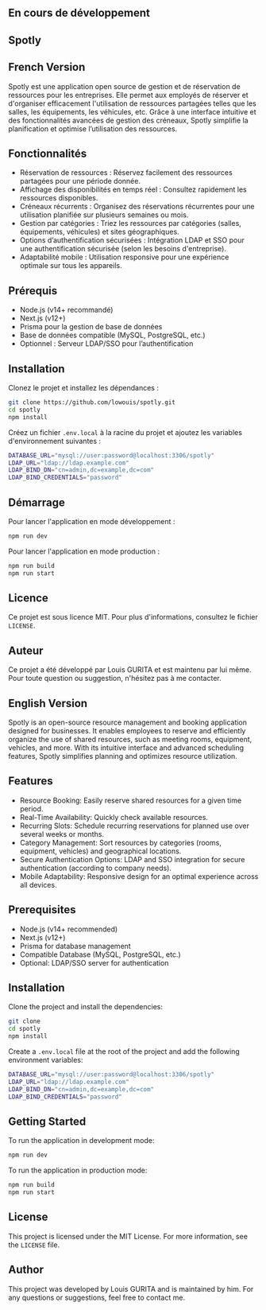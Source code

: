 ## En cours de développement

## Spotly

## French Version

Spotly est une application open source de gestion et de réservation de ressources 
pour les entreprises. Elle permet aux employés de réserver et d'organiser efficacement 
l'utilisation de ressources partagées telles que les salles, les équipements, les véhicules,
etc. Grâce à une interface intuitive et des fonctionnalités avancées de gestion des créneaux,
Spotly simplifie la planification et optimise l’utilisation des ressources.

## Fonctionnalités

+ Réservation de ressources : Réservez facilement des ressources partagées pour une période donnée.
+ Affichage des disponibilités en temps réel  : Consultez rapidement les ressources disponibles.
+ Créneaux récurrents  : Organisez des réservations récurrentes pour une utilisation planifiée sur plusieurs semaines ou mois.
+ Gestion par catégories  : Triez les ressources par catégories (salles, équipements, véhicules) et sites géographiques.
+ Options d’authentification sécurisées  : Intégration LDAP et SSO pour une authentification sécurisée (selon les besoins d'entreprise).
+ Adaptabilité mobile : Utilisation responsive pour une expérience optimale sur tous les appareils.

## Prérequis

+ Node.js (v14+ recommandé)
+ Next.js (v12+)
+ Prisma pour la gestion de base de données
+ Base de données compatible (MySQL, PostgreSQL, etc.)
+ Optionnel : Serveur LDAP/SSO pour l’authentification

## Installation

Clonez le projet et installez les dépendances :

```bash
git clone https://github.com/lowouis/spotly.git
cd spotly
npm install
```

Créez un fichier `.env.local` à la racine du projet et ajoutez les variables d'environnement suivantes :

```bash
DATABASE_URL="mysql://user:password@localhost:3306/spotly"
LDAP_URL="ldap://ldap.example.com"
LDAP_BIND_DN="cn=admin,dc=example,dc=com"
LDAP_BIND_CREDENTIALS="password"
```


## Démarrage

Pour lancer l'application en mode développement :

```bash
npm run dev
```

Pour lancer l'application en mode production :

```bash
npm run build
npm run start
```

## Licence

Ce projet est sous licence MIT. Pour plus d'informations, consultez le fichier `LICENSE`.

## Auteur

Ce projet a été développé par Louis GURITA et est maintenu par lui même. 
Pour toute question ou suggestion, n'hésitez pas à me contacter.


## English Version

Spotly is an open-source resource management and booking application designed for businesses. 
It enables employees to reserve and efficiently organize the use of shared resources, such as 
meeting rooms, equipment, vehicles, and more. With its intuitive interface and advanced scheduling
features, Spotly simplifies planning and optimizes resource utilization.

## Features

+ Resource Booking: Easily reserve shared resources for a given time period.
+ Real-Time Availability: Quickly check available resources.
+ Recurring Slots: Schedule recurring reservations for planned use over several weeks or months.
+ Category Management: Sort resources by categories (rooms, equipment, vehicles) and geographical locations.
+ Secure Authentication Options: LDAP and SSO integration for secure authentication (according to company needs).
+ Mobile Adaptability: Responsive design for an optimal experience across all devices.

## Prerequisites

+ Node.js (v14+ recommended)
+ Next.js (v12+)
+ Prisma for database management
+ Compatible Database (MySQL, PostgreSQL, etc.)
+ Optional: LDAP/SSO server for authentication

## Installation

Clone the project and install the dependencies:

```bash
git clone
cd spotly
npm install
```

Create a `.env.local` file at the root of the project and add the following environment variables:

```bash
DATABASE_URL="mysql://user:password@localhost:3306/spotly"
LDAP_URL="ldap://ldap.example.com"
LDAP_BIND_DN="cn=admin,dc=example,dc=com"
LDAP_BIND_CREDENTIALS="password"
```

## Getting Started

To run the application in development mode:

```bash
npm run dev
```

To run the application in production mode:

```bash
npm run build
npm run start
```

## License

This project is licensed under the MIT License. For more information, see the `LICENSE` file.

## Author

This project was developed by Louis GURITA and is maintained by him.
For any questions or suggestions, feel free to contact me.
```



